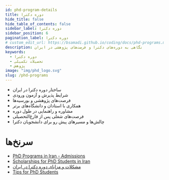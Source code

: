 ```yaml
---
id: phd-program-details
title: دوره دکترا
hide_title: false
hide_table_of_contents: false
sidebar_label: دوره دکترا
sidebar_position: 6
pagination_label: دوره دکترا
# custom_edit_url: https://bsamadi.github.io/coding/docs/phd-programs.md
description: نگاهی به دوره‌های دکترا و فرصت‌های پژوهشی در ایران
keywords:
  - دوره دکترا
  - تحصیلات تکمیلی
  - پژوهش
image: "img/phd_logo.svg"
slug: /phd-programs
---
```


- ساختار دوره دکترا در ایران
- شرایط پذیرش و آزمون ورودی
- فرصت‌های پژوهشی و بورسیه‌ها
- همکاری با استادان و دانشگاه‌های برتر
- مشاوره و راهنمایی در طول دوره
- فرصت‌های شغلی پس از فارغ‌التحصیلی
- چالش‌ها و مسیرهای پیش رو برای دانشجویان دکترا

# سرنخ‌ها

<div dir="auto">

- [PhD Programs in Iran - Admissions](https://www.universityadmissions.ir/phd-programs)
- [Scholarships for PhD Students in Iran](https://www.scholarships.com/financial-aid/college-scholarships/scholarships-by-type/phd-scholarships/)
- [مشکلات و مزایای دوره دکترا در ایران](https://www.irna.ir/news/84381056/)
- [Tips for PhD Students](https://www.phdlife.com/)

</div>

